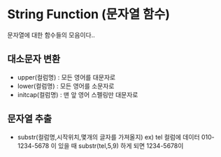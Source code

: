 # String Function (문자열 함수)

문자열에 대한 함수들의 모음이다..  

## 대소문자 변환


- upper(컬럼명) : 모든 영어를 대문자로
- lower(컬럼명) : 모든 영어를 소문자로
- initcap(컬럼명) : 맨 앞 영어 스펠링만 대문자로   

## 문자열 추출

- substr(컬럼명,시작위치,몇개의 글자를 가져올지) 
ex) tel 컬럼에 데이터 010-1234-5678 이 있을 때 
substr(tel,5,9) 하게 되면 1234-5678이
